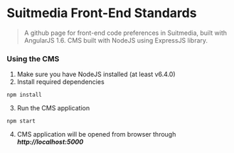 # Suitmedia Front-End Standards
> A github page for front-end code preferences in Suitmedia, built with AngularJS 1.6. CMS built with NodeJS using ExpressJS library.

### Using the CMS
1. Make sure you have NodeJS installed (at least v6.4.0)
2. Install required dependencies
```
npm install
```
3. Run the CMS application
```
npm start
```
4. CMS application will be opened from browser through **_http://localhost:5000_**